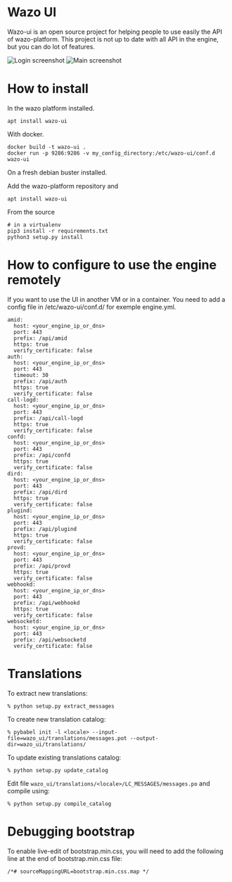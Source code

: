 # Wazo UI

Wazo-ui is an open source project for helping people to use easily the API of wazo-platform. This project is not up to date with all API in the engine, but you can do lot of features.

![Login screenshot](/contribs/screenshots/login.png?raw=true "Login")
![Main screenshot](/contribs/screenshots/main.png?raw=true "Main")

# How to install

In the wazo platform installed.

    apt install wazo-ui

With docker.

    docker build -t wazo-ui .
    docker run -p 9286:9286 -v my_config_directory:/etc/wazo-ui/conf.d wazo-ui

On a fresh debian buster installed.

Add the wazo-platform repository and

    apt install wazo-ui

From the source

    # in a virtualenv
    pip3 install -r requirements.txt
    python3 setup.py install


# How to configure to use the engine remotely

If you want to use the UI in another VM or in a container.
You need to add a config file in /etc/wazo-ui/conf.d/ for exemple engine.yml.

```
amid:
  host: <your_engine_ip_or_dns>
  port: 443
  prefix: /api/amid
  https: true
  verify_certificate: false
auth:
  host: <your_engine_ip_or_dns>
  port: 443
  timeout: 30
  prefix: /api/auth
  https: true
  verify_certificate: false
call-logd:
  host: <your_engine_ip_or_dns>
  port: 443
  prefix: /api/call-logd
  https: true
  verify_certificate: false
confd:
  host: <your_engine_ip_or_dns>
  port: 443
  prefix: /api/confd
  https: true
  verify_certificate: false
dird:
  host: <your_engine_ip_or_dns>
  port: 443
  prefix: /api/dird
  https: true
  verify_certificate: false
plugind:
  host: <your_engine_ip_or_dns>
  port: 443
  prefix: /api/plugind
  https: true
  verify_certificate: false
provd:
  host: <your_engine_ip_or_dns>
  port: 443
  prefix: /api/provd
  https: true
  verify_certificate: false
webhookd:
  host: <your_engine_ip_or_dns>
  port: 443
  prefix: /api/webhookd
  https: true
  verify_certificate: false
websocketd:
  host: <your_engine_ip_or_dns>
  port: 443
  prefix: /api/websocketd
  verify_certificate: false
```

# Translations

To extract new translations:

    % python setup.py extract_messages

To create new translation catalog:

    % pybabel init -l <locale> --input-file=wazo_ui/translations/messages.pot --output-dir=wazo_ui/translations/


To update existing translations catalog:

    % python setup.py update_catalog

Edit file `wazo_ui/translations/<locale>/LC_MESSAGES/messages.po` and compile
using:

    % python setup.py compile_catalog

# Debugging bootstrap

To enable live-edit of bootstrap.min.css, you will need to add the following line at the end of
bootstrap.min.css file:

    /*# sourceMappingURL=bootstrap.min.css.map */

